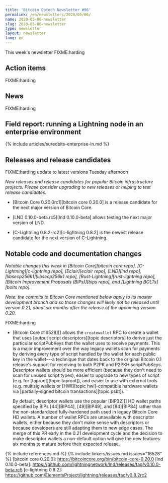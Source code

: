 ```yaml
---
title: 'Bitcoin Optech Newsletter #96'
permalink: /en/newsletters/2020/05/06/
name: 2020-05-06-newsletter
slug: 2020-05-06-newsletter
type: newsletter
layout: newsletter
lang: en
---
```

This week's newsletter FIXME:harding

## Action items

FIXME:harding

## News

FIXME:harding

## Field report: running a Lightning node in an enterprise environment

{% include articles/suredbits-enterprise-ln.md %}

## Releases and release candidates

FIXME:harding update to latest versions Tuesday afternoon

*New releases and release candidates for popular Bitcoin infrastructure
projects.  Please consider upgrading to new releases or helping to test
release candidates.*

- [Bitcoin Core 0.20.0rc1][bitcoin core 0.20.0] is a release candidate
  for the next major version of Bitcoin Core.

- [LND 0.10.0-beta.rc5][lnd 0.10.0-beta] allows testing the next major
  version of LND.

- [C-Lightning 0.8.2-rc2][c-lightning 0.8.2] is the newest release
  candidate for the next version of C-Lightning.

## Notable code and documentation changes

*Notable changes this week in [Bitcoin Core][bitcoin core repo],
[C-Lightning][c-lightning repo], [Eclair][eclair repo], [LND][lnd repo],
[libsecp256k1][libsecp256k1 repo], [Rust-Lightning][rust-lightning repo],
[Bitcoin Improvement Proposals (BIPs)][bips repo], and [Lightning
BOLTs][bolts repo].*

*Note: the commits to Bitcoin Core mentioned below apply to its master
development branch and so those changes will likely not be released
until version 0.21, about six months after the release of the upcoming
version 0.20.*

FIXME:harding

- [Bitcoin Core #16528][] allows the `createwallet` RPC to create a
  wallet that uses [output script descriptors][topic descriptors] to
  derive just the particular scriptPubKeys that the wallet uses to
  receive payments.  This is a major improvement over the way legacy
  wallets scan for payments by deriving every type of script handled by
  the wallet for each public key in the wallet---a technique that dates
  back to the original Bitcoin 0.1 release's support for receiving to
  both P2PK and P2PKH scriptPubKeys.  Descriptor wallets should be more
  efficient (because they don't need to scan for unused script types),
  easier to upgrade to new types of script (e.g. for [taproot][topic
  taproot]), and easier to use with external tools (e.g. multisig
  wallets or [HWI][topic hwi]-compatible hardware wallets via
  [partially-signed bitcoin transactions][topic psbt]).

    By default, descriptor wallets use the popular [BIP32][] HD wallet
    paths specified by BIPs [44][BIP44], [49][BIP49], and [84][BIP84]
    rather than the non-standardized fully-hardened path used in legacy
    Bitcoin Core HD wallets.  A number of wallet RPCs are unavailable
    with descriptor wallets, either because they don't make sense with
    descriptors or because developers are still adapting them to new
    edge cases.  The merge of this PR early in the 0.21 development
    cycle and the decision to make descriptor wallets a non-default
    option will give the new features six months to mature before
    their expected release.

{% include references.md %}
{% include linkers/issues.md issues="16528" %}
[bitcoin core 0.20.0]: https://bitcoincore.org/bin/bitcoin-core-0.20.0
[lnd 0.10.0-beta]: https://github.com/lightningnetwork/lnd/releases/tag/v0.10.0-beta.rc5
[c-lightning 0.8.2]: https://github.com/ElementsProject/lightning/releases/tag/v0.8.2rc2
